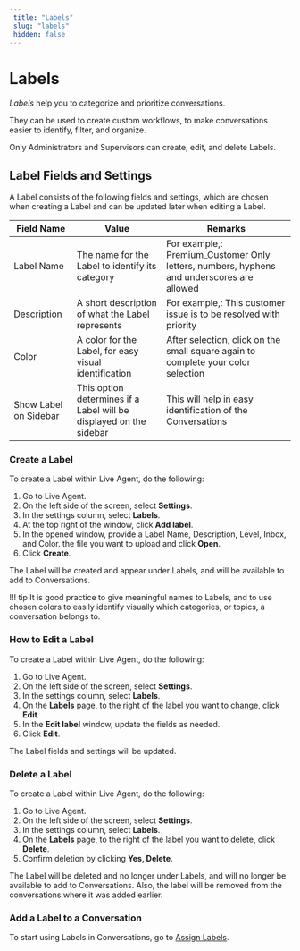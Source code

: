 ```yaml
---
 title: "Labels" 
 slug: "labels" 
 hidden: false 
---
```

# Labels

_Labels_ help you to categorize and prioritize conversations.

They can be used to create custom workflows, to make conversations easier to identify, filter, and organize. 

Only Administrators and Supervisors can create, edit, and delete Labels.

## Label Fields and Settings

A Label consists of the following fields and settings, which are chosen when creating a Label and can be updated later when editing a Label.

| Field Name            | Value                                                              | Remarks                                                                                            |
| --------------------- | ------------------------------------------------------------------ | -------------------------------------------------------------------------------------------------- |
| Label Name            | The name for the Label to identify its category                    | For example,: Premium_Customer          Only letters, numbers, hyphens and underscores are allowed |
| Description           | A short description of what the Label represents                   | For example,: This customer issue is to be resolved with priority                                  |
| Color                 | A color for the Label, for easy visual  identification             | After selection, click on the small square again to complete your color selection                  |
| Show Label on Sidebar | This option determines if a Label will be displayed on the sidebar | This will help in easy identification of the Conversations                                         |

### Create a Label

To create a Label within Live Agent, do the following:

1. Go to Live Agent.
2. On the left side of the screen, select **Settings**.
3. In the settings column, select **Labels**.
4. At the top right of the window, click **Add label**.
5. In the opened window, provide a Label Name, Description, Level, Inbox, and Color. the file you want to upload and click **Open**.
6. Click **Create**.

The Label will be created and appear under Labels, and will be available to add to Conversations.


!!! tip
    It is good practice to give meaningful names to Labels, and to use chosen colors to easily identify visually which categories, or topics, a conversation belongs to.

### How to Edit a Label

To create a Label within Live Agent, do the following:

1. Go to Live Agent.
2. On the left side of the screen, select **Settings**.
3. In the settings column, select **Labels**.
4. On the **Labels** page, to the right of the label you want to change, click **Edit**. 
5. In the **Edit label** window, update the fields as needed.
6. Click **Edit**.

The Label fields and settings will be updated.

### Delete a Label

To create a Label within Live Agent, do the following:

1. Go to Live Agent.
2. On the left side of the screen, select **Settings**.
3. In the settings column, select **Labels**.
4. On the **Labels** page, to the right of the label you want to delete, click **Delete**.
5. Confirm deletion by clicking **Yes, Delete**.

The Label will be deleted and no longer under Labels, and will no longer be available to add to Conversations. Also, the label will be removed from the conversations where it was added earlier.

### Add a Label to a Conversation

To start using Labels in Conversations, go to [Assign Labels](./../conversation/conversation-workflow.md#assign-labels).